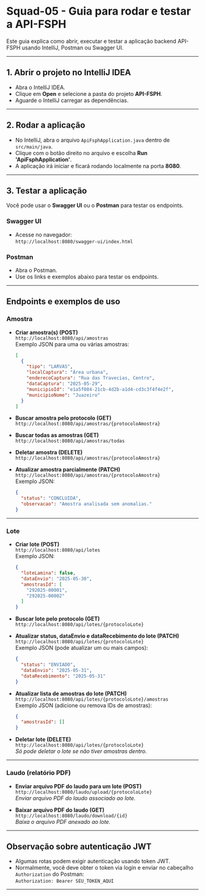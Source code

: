 # Squad-05 - Guia para rodar e testar a API-FSPH

Este guia explica como abrir, executar e testar a aplicação backend API-FSPH usando IntelliJ, Postman ou Swagger UI.

---

## 1. Abrir o projeto no IntelliJ IDEA

- Abra o IntelliJ IDEA.
- Clique em **Open** e selecione a pasta do projeto **API-FSPH**.
- Aguarde o IntelliJ carregar as dependências.

---

## 2. Rodar a aplicação

- No IntelliJ, abra o arquivo `ApiFsphApplication.java` dentro de `src/main/java`.
- Clique com o botão direito no arquivo e escolha **Run 'ApiFsphApplication'**.
- A aplicação irá iniciar e ficará rodando localmente na porta **8080**.

---

## 3. Testar a aplicação

Você pode usar o **Swagger UI** ou o **Postman** para testar os endpoints.

### Swagger UI

- Acesse no navegador:  
  `http://localhost:8080/swagger-ui/index.html`

### Postman

- Abra o Postman.
- Use os links e exemplos abaixo para testar os endpoints.

---

## Endpoints e exemplos de uso

### Amostra

- **Criar amostra(s) (POST)**  
  `http://localhost:8080/api/amostras`  
  Exemplo JSON para uma ou várias amostras:

  ```json
  [
    {
      "tipo": "LARVAS",
      "localCaptura": "Área urbana",
      "enderecoCaptura": "Rua das Travecias, Centro",
      "dataCaptura": "2025-05-29",
      "municipioId": "e1a5f084-21cb-4d2b-a1d4-cd3c3f4f4e2f",
      "municipioNome": "Juazeiro"
    }
  ]
  ```

- **Buscar amostra pelo protocolo (GET)**  
  `http://localhost:8080/api/amostras/{protocoloAmostra}`

- **Buscar todas as amostras (GET)**  
  `http://localhost:8080/api/amostras/todas`

- **Deletar amostra (DELETE)**  
  `http://localhost:8080/api/amostras/{protocoloAmostra}`

- **Atualizar amostra parcialmente (PATCH)**  
  `http://localhost:8080/api/amostras/{protocoloAmostra}`  
  Exemplo JSON:

  ```json
  {
    "status": "CONCLUIDA",
    "observacao": "Amostra analisada sem anomalias."
  }
  ```

---

### Lote

- **Criar lote (POST)**  
  `http://localhost:8080/api/lotes`  
  Exemplo JSON:

  ```json
  {
    "loteLamina": false,
    "dataEnvio": "2025-05-30",
    "amostrasId": [
      "292025-00001",
      "292025-00002"
    ]
  }
  ```

- **Buscar lote pelo protocolo (GET)**  
  `http://localhost:8080/api/lotes/{protocoloLote}`

- **Atualizar status, dataEnvio e dataRecebimento do lote (PATCH)**  
  `http://localhost:8080/api/lotes/{protocoloLote}`  
  Exemplo JSON (pode atualizar um ou mais campos):

  ```json
  {
    "status": "ENVIADO",
    "dataEnvio": "2025-05-31",
    "dataRecebimento": "2025-05-31"
  }
  ```

- **Atualizar lista de amostras do lote (PATCH)**  
  `http://localhost:8080/api/lotes/{protocoloLote}/amostras`  
  Exemplo JSON (adicione ou remova IDs de amostras):

  ```json
  {
    "amostrasId": []
  }
  ```

- **Deletar lote (DELETE)**  
  `http://localhost:8080/api/lotes/{protocoloLote}`  
  *Só pode deletar o lote se não tiver amostras dentro.*

---

### Laudo (relatório PDF)

- **Enviar arquivo PDF do laudo para um lote (POST)**  
  `http://localhost:8080/laudo/upload/{protocoloLote}`  
  *Enviar arquivo PDF do laudo associado ao lote.*

- **Baixar arquivo PDF do laudo (GET)**  
  `http://localhost:8080/laudo/download/{id}`  
  *Baixa o arquivo PDF anexado ao lote.*

---

## Observação sobre autenticação JWT

- Algumas rotas podem exigir autenticação usando token JWT.
- Normalmente, você deve obter o token via login e enviar no cabeçalho `Authorization` do Postman:  
  `Authorization: Bearer SEU_TOKEN_AQUI`

---

